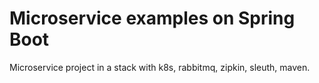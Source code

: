 # Microservice examples on Spring Boot
Microservice project in a stack with k8s, rabbitmq, zipkin, sleuth, maven.
